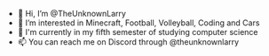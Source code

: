 - 👋 Hi, I’m @TheUnknownLarry
- 👀 I’m interested in Minecraft, Football, Volleyball, Coding and Cars
- 🌱 I'm currently in my fifth semester of studying computer science
- 📫 You can reach me on Discord through @theunknownlarry

<!---
TheUnknownLarry/TheUnknownLarry is a ✨ special ✨ repository because its `README.md` (this file) appears on your GitHub profile.
You can click the Preview link to take a look at your changes.
--->
